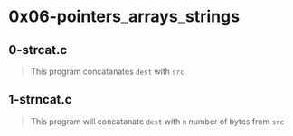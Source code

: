 # 0x06-pointers_arrays_strings

## 0-strcat.c
> This program concatanates `dest` with `src`

## 1-strncat.c
> This program will concatanate `dest` with `n` number of bytes from `src`
